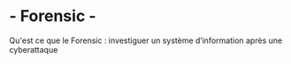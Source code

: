 # - Forensic -

Qu'est ce que le Forensic : investiguer un système d’information après une cyberattaque
